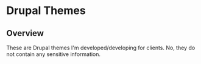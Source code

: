 # Drupal Themes


## Overview
These are Drupal themes I'm developed/developing for clients. No, they do not contain any sensitive information.